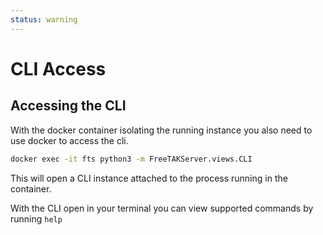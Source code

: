 ```yaml
---
status: warning
---
```


# CLI Access

## Accessing the CLI
With the docker container isolating the running instance you also need to use docker to access the cli.
```bash
docker exec -it fts python3 -m FreeTAKServer.views.CLI
```
This will open a CLI instance attached to the process running in the container.

With the CLI open in your terminal you can view supported commands by running `help`
